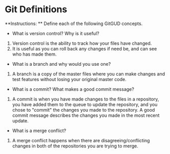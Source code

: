 # Git Definitions

**Instructions: ** Define each of the following GitGUD concepts.

* What is version control?  Why is it useful?
1. Version control is the ability to track how your files have changed.
2. It is useful as you can roll back any changes if need be, and can see who has made them.
* What is a branch and why would you use one?
1. A branch is a copy of the master files where you can make changes and test features without losing your original master code.
* What is a commit? What makes a good commit message?
1. A commit is when you have made changes to the files in a repository, you have added them to the queue to update the repository, and you chose to "commit" the changes you made to the repository. A good commit message describes the changes you made in the most recent update.
* What is a merge conflict?
1. A merge conflict happens when there are disagreeing/conflicting changes in both of the repositories you are trying to merge.  
